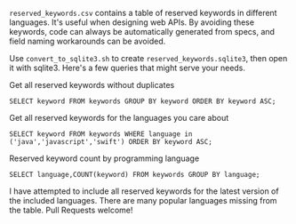 `reserved_keywords.csv` contains a table of reserved keywords in different
languages. It's useful when designing web APIs. By avoiding these keywords,
code can always be automatically generated from specs, and field naming
workarounds can be avoided.

Use `convert_to_sqlite3.sh` to create `reserved_keywords.sqlite3`, then open it
with sqlite3. Here's a few queries that might serve your needs.

Get all reserved keywords without duplicates

    SELECT keyword FROM keywords GROUP BY keyword ORDER BY keyword ASC;

Get all reserved keywords for the languages you care about

    SELECT keyword FROM keywords WHERE language in ('java','javascript','swift') ORDER BY keyword ASC;

Reserved keyword count by programming language

    SELECT language,COUNT(keyword) FROM keywords GROUP BY language;

I have attempted to include all reserved keywords for the latest version of the
included languages. There are many popular languages missing from the
table. Pull Requests welcome!
